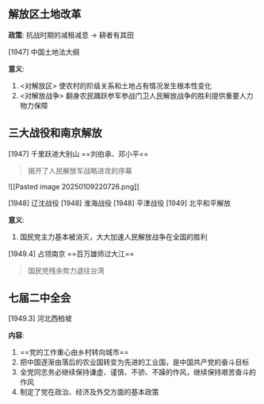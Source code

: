 ## 解放区土地改革
**政策**:
抗战时期的减租减息 -> 耕者有其田

[1947] 中国土地法大纲

**意义**:
1. <对解放区> 使农村的阶级关系和土地占有情况发生根本性变化
2. <对解放战争> 翻身农民踊跃参军参战门卫人民解放战争的胜利提供重要人力物力保障

## 三大战役和南京解放
[1947] 千里跃进大别山 ==刘伯承、邓小平==
> 揭开了人民解放军战略进攻的序幕


![[Pasted image 20250109220726.png]]

[1948] 辽沈战役
[1948] 淮海战役
[1948] 平津战役
[1949] 北平和平解放


**意义**:
1. 国民党主力基本被消灭，大大加速人民解放战争在全国的胜利

[1949.4] 占领南京 ==百万雄师过大江==
> 国民党残余势力退往台湾

## 七届二中全会
[1949.3] 河北西柏坡

**内容**:
1. ==党的工作重心由乡村转向城市==
2. 把中国逐渐由落后的农业国转变为先进的工业国，是中国共产党的奋斗目标
3. 全党同志务必继续保持谦虚、谨慎、不骄、不躁的作风，继续保持艰苦奋斗的作风
4. 制定了党在政治、经济及外交方面的基本政策